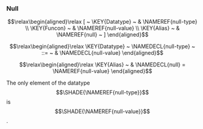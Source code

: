### Null
               


$$\relax\begin{aligned}\relax
  [ ~ 
  \KEY{Datatype} ~ & \NAMEREF{null-type} \\
  \KEY{Funcon} ~ & \NAMEREF{null-value} \\
  \KEY{Alias} ~ & \NAMEREF{null}
  ~ ]
\end{aligned}$$

$$\relax\begin{aligned}\relax
  \KEY{Datatype} ~ 
  \NAMEDECL{null-type}  
  ~ ::= ~ & \NAMEDECL{null-value} 
\end{aligned}$$

$$\relax\begin{aligned}\relax
  \KEY{Alias} ~ 
  & \NAMEDECL{null} = \NAMEREF{null-value}
\end{aligned}$$


  The only element of the datatype $$\SHADE{\NAMEREF{null-type}}$$ is $$\SHADE{\NAMEREF{null-value}}$$.




[Funcons-beta]: /CBS-beta/math/Funcons-beta
  "FUNCONS-BETA"
[Unstable-Funcons-beta]: /CBS-beta/math/Unstable-Funcons-beta
  "UNSTABLE-FUNCONS-BETA"
[Languages-beta]: /CBS-beta/math/Languages-beta
  "LANGUAGES-BETA"
[Unstable-Languages-beta]: /CBS-beta/math/Unstable-Languages-beta
  "UNSTABLE-LANGUAGES-BETA"
[CBS-beta]: /CBS-beta 
  "CBS-BETA"

